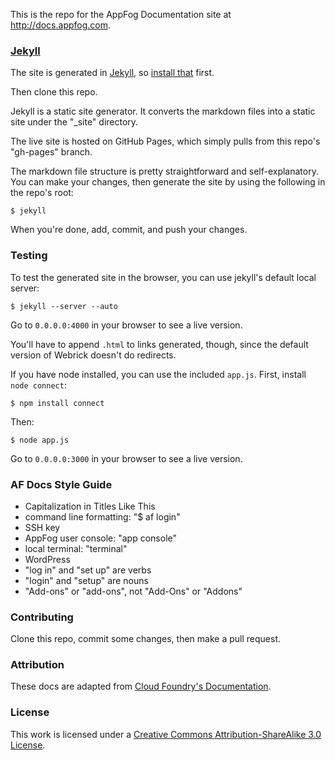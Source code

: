 This is the repo for the AppFog Documentation site at http://docs.appfog.com.

### [Jekyll](https://github.com/mojombo/jekyll)

The site is generated in [Jekyll](https://github.com/mojombo/jekyll), so [install that](https://github.com/mojombo/jekyll/wiki/install) first.

Then clone this repo.

Jekyll is a static site generator. It converts the markdown files into a static site under the "\_site" directory.

The live site is hosted on GitHub Pages, which simply pulls from this repo's "gh-pages" branch.

The markdown file structure is pretty straightforward and self-explanatory. You can make your changes, then generate the site by using the following in the repo's root:

    $ jekyll 

When you're done, add, commit, and push your changes. 

### Testing

To test the generated site in the browser, you can use jekyll's default local server:

    $ jekyll --server --auto

Go to `0.0.0.0:4000` in your browser to see a live version. 

You'll have to append `.html` to links generated, though, since the default version of Webrick doesn't do redirects. 

If you have node installed, you can use the included `app.js`. First, install `node connect`:

    $ npm install connect

Then:

    $ node app.js

Go to `0.0.0.0:3000` in your browser to see a live version. 

### AF Docs Style Guide

* Capitalization in Titles Like This
* command line formatting: "$ af login"
* SSH key
* AppFog user console: "app console"
* local terminal: "terminal"
* WordPress
* "log in" and "set up" are verbs
* "login" and "setup" are nouns
* "Add-ons" or "add-ons", not "Add-Ons" or "Addons"

### Contributing

Clone this repo, commit some changes, then make a pull request.

### Attribution

These docs are adapted from [Cloud Foundry's Documentation](http://docs.cloudfoundry.com).

### License

This work is licensed under a [Creative Commons Attribution-ShareAlike 3.0 License](http://creativecommons.org/licenses/by-sa/3.0/).
